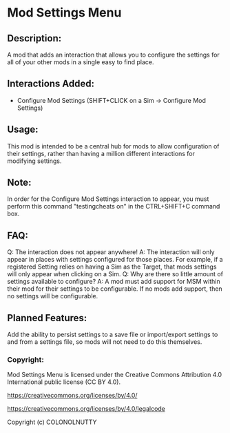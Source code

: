 # Mod Settings Menu

## Description:
A mod that adds an interaction that allows you to configure the settings for all of your other mods in a single easy to find place.

## Interactions Added:
- Configure Mod Settings (SHIFT+CLICK on a Sim -> Configure Mod Settings)

## Usage:
This mod is intended to be a central hub for mods to allow configuration of their settings, rather than having a million different interactions for modifying settings.

## Note:
In order for the Configure Mod Settings interaction to appear, you must perform this command "testingcheats on" in the CTRL+SHIFT+C command box.

## FAQ:
Q: The interaction does not appear anywhere!
A: The interaction will only appear in places with settings configured for those places. For example, if a registered Setting relies on having a Sim as the Target, that mods settings will only appear when clicking on a Sim.
Q: Why are there so little amount of settings available to configure?
A: A mod must add support for MSM within their mod for their settings to be configurable. If no mods add support, then no settings will be configurable.

## Planned Features:
Add the ability to persist settings to a save file or import/export settings to and from a settings file, so mods will not need to do this themselves.

### Copyright:

Mod Settings Menu is licensed under the Creative Commons Attribution 4.0 International public license (CC BY 4.0).

https://creativecommons.org/licenses/by/4.0/

https://creativecommons.org/licenses/by/4.0/legalcode

Copyright (c) COLONOLNUTTY